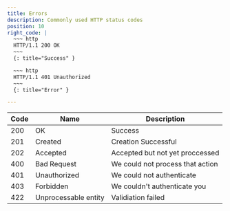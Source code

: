 ```yaml
---
title: Errors
description: Commonly used HTTP status codes
position: 10
right_code: |
  ~~~ http
  HTTP/1.1 200 OK
  ~~~
  {: title="Success" }

  ~~~ http
  HTTP/1.1 401 Unauthorized
  ~~~
  {: title="Error" }

---
```


| Code | Name                   | Description                      |
|------|------------------------|----------------------------------|
| 200  | OK                     | Success                          |
| 201  | Created                | Creation Successful              |
| 202  | Accepted               | Accepted but not yet proccessed  |
| 400  | Bad Request            | We could not process that action |
| 401  | Unauthorized           | We could not authenticate        |
| 403  | Forbidden              | We couldn't authenticate you     |
| 422  | Unprocessable entity   | Validiation failed               |

